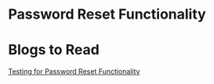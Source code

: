 # Password Reset Functionality 

# Blogs to Read

[ Testing for Password Reset Functionality](http://imranparay.blogspot.com/2018/09/testing-password-reset-functionalities.html?m=1)
